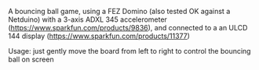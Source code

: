 A bouncing ball game, using a FEZ Domino (also tested OK against a Netduino) with a 3-axis
ADXL 345 accelerometer (https://www.sparkfun.com/products/9836), and connected to a an ULCD 144 display
(https://www.sparkfun.com/products/11377)

Usage: just gently move the board from left to right to control the bouncing ball on screen

